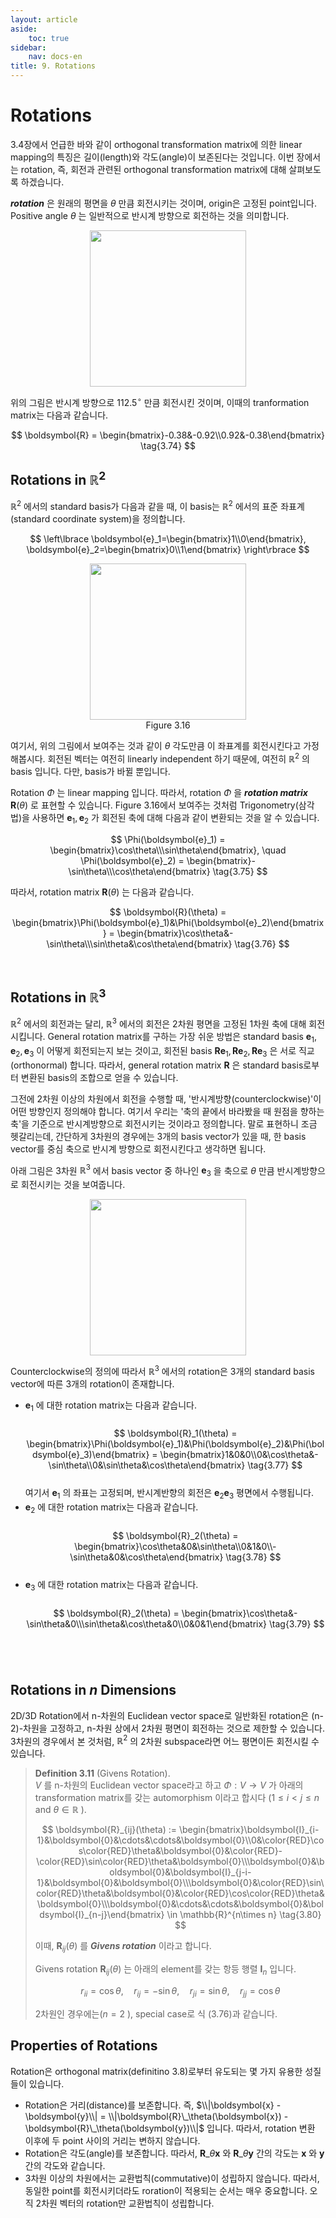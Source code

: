 ```yaml
---
layout: article
aside:
    toc: true
sidebar:
    nav: docs-en
title: 9. Rotations
---
```


# Rotations

3.4장에서 언급한 바와 같이 orthogonal transformation matrix에 의한 linear mapping의 특징은 길이(length)와 각도(angle)이 보존된다는 것입니다. 이번 장에서는 rotation, 즉, 회전과 관련된 orthogonal transformation matrix에 대해 살펴보도록 하겠습니다.

***rotation*** 은 원래의 평면을 $\theta$ 만큼 회전시키는 것이며, origin은 고정된 point입니다. Positive angle $\theta$ 는 일반적으로 반시계 방향으로 회전하는 것을 의미합니다.

<div align="center"><img src="{{ site.baseurl }}/assets/images/figures/figure3.14.png" height=250px></div>

위의 그림은 반시계 방향으로 112.5$^\circ$ 만큼 회전시킨 것이며, 이때의 tranformation matrix는 다음과 같습니다.

$$ \boldsymbol{R} = \begin{bmatrix}-0.38&-0.92\\0.92&-0.38\end{bmatrix} \tag{3.74} $$


## Rotations in $\mathbb{R}^2$

$\mathbb{R}^2$ 에서의 standard basis가 다음과 같을 때, 이 basis는 $\mathbb{R}^2$ 에서의 표준 좌표계(standard coordinate system)을 정의합니다.

$$ \left\lbrace \boldsymbol{e}_1=\begin{bmatrix}1\\0\end{bmatrix}, \boldsymbol{e}_2=\begin{bmatrix}0\\1\end{bmatrix} \right\rbrace $$

<div align="center"><img src="{{ site.baseurl }}/assets/images/figures/figure3.16.png" height=250px></div>
<div align="center">Figure 3.16</div>

여기서, 위의 그림에서 보여주는 것과 같이 $\theta$ 각도만큼 이 좌표계를 회전시킨다고 가정해봅시다. 회전된 벡터는 여전히 linearly independent 하기 때문에, 여전히 $\mathbb{R}^2$ 의 basis 입니다. 다만, basis가 바뀔 뿐입니다.

Rotation $\Phi$ 는 linear mapping 입니다. 따라서, rotation $\Phi$ 을 ***rotation matrix*** $\boldsymbol{R}(\theta)$ 로 표현할 수 있습니다. Figure 3.16에서 보여주는 것처럼 Trigonometry(삼각법)을 사용하면 $\boldsymbol{e}_1, \boldsymbol{e}_2$ 가 회전된 축에 대해 다음과 같이 변환되는 것을 알 수 있습니다.

$$ \Phi(\boldsymbol{e}_1) = \begin{bmatrix}\cos\theta\\\sin\theta\end{bmatrix}, \quad \Phi(\boldsymbol{e}_2) = \begin{bmatrix}-\sin\theta\\\cos\theta\end{bmatrix} \tag{3.75} $$

따라서, rotation matrix $\boldsymbol{R}(\theta)$ 는 다음과 같습니다.

$$ \boldsymbol{R}(\theta) = \begin{bmatrix}\Phi(\boldsymbol{e}_1)&\Phi(\boldsymbol{e}_2)\end{bmatrix} = \begin{bmatrix}\cos\theta&-\sin\theta\\\sin\theta&\cos\theta\end{bmatrix} \tag{3.76} $$

<br>

## Rotations in $\mathbb{R}^3$

$\mathbb{R}^2$ 에서의 회전과는 달리, $\mathbb{R}^3$ 에서의 회전은 2차원 평면을 고정된 1차원 축에 대해 회전시킵니다. General rotation matrix를 구하는 가장 쉬운 방법은 standard basis $\boldsymbol{e}_1,\boldsymbol{e}_2,\boldsymbol{e}_3$ 이 어떻게 회전되는지 보는 것이고, 회전된 basis $\boldsymbol{Re}_1,\boldsymbol{Re}_2,\boldsymbol{Re}_3$ 은 서로 직교(orthonormal) 합니다. 따라서, general rotation matrix $\boldsymbol{R}$ 은 standard basis로부터 변환된 basis의 조합으로 얻을 수 있습니다.

그전에 2차원 이상의 차원에서 회전을 수행할 때, '반시계방향(counterclockwise)'이 어떤 방향인지 정의해야 합니다. 여기서 우리는 '축의 끝에서 바라봤을 때 원점을 향하는 축'을 기준으로 반시계방향으로 회전시키는 것이라고 정의합니다. 말로 표현하니 조금 헷갈리는데, 간단하게 3차원의 경우에는 3개의 basis vector가 있을 때, 한 basis vector를 중심 축으로 반시계 방향으로 회전시킨다고 생각하면 됩니다. 

아래 그림은 3차원 $\mathbb{R}^3$ 에서 basis vector 중 하나인 $\boldsymbol{e}_3$ 을 축으로 $\theta$ 만큼 반시계방향으로 회전시키는 것을 보여줍니다.

<div align="center"><img src="{{ site.baseurl }}/assets/images/figures/figure3.17.png" height=250px></div>

Counterclockwise의 정의에 따라서 $\mathbb{R}^3$ 에서의 rotation은 3개의 standard basis vector에 따른 3개의 rotation이 존재합니다.

- $\boldsymbol{e}_1$ 에 대한 rotation matrix는 다음과 같습니다. <br><br> $$ \boldsymbol{R}_1(\theta) = \begin{bmatrix}\Phi(\boldsymbol{e}_1)&\Phi(\boldsymbol{e}_2)&\Phi(\boldsymbol{e}_3)\end{bmatrix} = \begin{bmatrix}1&0&0\\0&\cos\theta&-\sin\theta\\0&\sin\theta&\cos\theta\end{bmatrix} \tag{3.77} $$ <br> 여기서 $\boldsymbol{e}_1$ 의 좌표는 고정되며, 반시계반향의 회전은 $\boldsymbol{e}_2\boldsymbol{e}_3$ 평면에서 수행됩니다.
- $\boldsymbol{e}_2$ 에 대한 rotation matrix는 다음과 같습니다. <br><br> $$ \boldsymbol{R}_2(\theta) = \begin{bmatrix}\cos\theta&0&\sin\theta\\0&1&0\\-\sin\theta&0&\cos\theta\end{bmatrix} \tag{3.78} $$ <br> 
- $\boldsymbol{e}_3$ 에 대한 rotation matrix는 다음과 같습니다. <br><br> $$ \boldsymbol{R}_2(\theta) = \begin{bmatrix}\cos\theta&-\sin\theta&0\\\sin\theta&\cos\theta&0\\0&0&1\end{bmatrix} \tag{3.79} $$ <br>

<br>

## Rotations in $n$ Dimensions

2D/3D Rotation에서 n-차원의 Euclidean vector space로 일반화된 rotation은 (n-2)-차원을 고정하고, n-차원 상에서 2차원 평면이 회전하는 것으로 제한할 수 있습니다. 3차원의 경우에서 본 것처럼, $\mathbb{R}^2$ 의 2차원 subspace라면 어느 평면이든 회전시킬 수 있습니다.

> **Definition 3.11** (Givens Rotation). 
> <br>$V$ 를 n-차원의 Euclidean vector space라고 하고 $\Phi : V \rightarrow V$ 가 아래의 transformation matrix를 갖는 automorphism 이라고 합시다 ($1 \leq i < j \leq n$ and $\theta \in \mathbb{R}$ ).
> 
> $$ \boldsymbol{R}_{ij}(\theta) := \begin{bmatrix}\boldsymbol{I}_{i-1}&\boldsymbol{0}&\cdots&\cdots&\boldsymbol{0}\\0&\color{RED}\cos\color{RED}\theta&\boldsymbol{0}&\color{RED}-\color{RED}\sin\color{RED}\theta&\boldsymbol{0}\\\boldsymbol{0}&\boldsymbol{0}&\boldsymbol{I}_{j-i-1}&\boldsymbol{0}&\boldsymbol{0}\\\boldsymbol{0}&\color{RED}\sin\color{RED}\theta&\boldsymbol{0}&\color{RED}\cos\color{RED}\theta&\boldsymbol{0}\\\boldsymbol{0}&\cdots&\cdots&\boldsymbol{0}&\boldsymbol{I}_{n-j}\end{bmatrix} \in \mathbb{R}^{n\times n} \tag{3.80} $$
> 
> 이때, $\boldsymbol{R}_{ij}(\theta)$ 를 ***Givens rotation*** 이라고 합니다.
> 
> Givens rotation $\boldsymbol{R}_{ij}(\theta)$ 는 아래의 element를 갖는 항등 행렬 $\boldsymbol{I}_n$ 입니다.
> 
> $$ r_{ii} = \cos\theta, \quad r_{ij} = -\sin\theta, \quad r_{ji} = \sin\theta, \quad r_{jj} = \cos\theta \tag{3.81} $$
> 
> 2차원인 경우에는($n = 2$ ), special case로 식 (3.76)과 같습니다.

## Properties of Rotations

Rotation은 orthogonal matrix(definitino 3.8)로부터 유도되는 몇 가지 유용한 성질들이 있습니다.

- Rotation은 거리(distance)를 보존합니다. 즉, $\\|\boldsymbol{x} - \boldsymbol{y}\\| = \\|\boldsymbol{R}\_\theta(\boldsymbol{x}) - \boldsymbol{R}\_\theta(\boldsymbol{y})\\|$ 입니다. 따라서, rotation 변환 이후에 두 point 사이의 거리는 변하지 않습니다.
- Rotation은 각도(angle)를 보존합니다. 따라서, $\boldsymbol{R}\_\theta\boldsymbol{x}$ 와 $\boldsymbol{R}\_\theta\boldsymbol{y}$ 간의 각도는 $\boldsymbol{x}$ 와 $\boldsymbol{y}$ 간의 각도와 같습니다.
- 3차원 이상의 차원에서는 교환법칙(commutative)이 성립하지 않습니다. 따라서, 동일한 point를 회전시키더라도 roration이 적용되는 순서는 매우 중요합니다. 오직 2차원 벡터의 rotation만 교환법칙이 성립합니다. 
